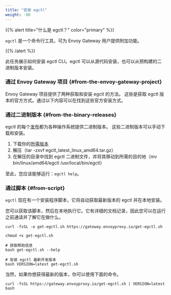 ```yaml
---
title: "安装 egctl"
weight: -80
---
```


{{% alert title="什么是 egctl？" color="primary" %}}

`egctl` 是一个命令行工具，可为 Envoy Gateway 用户提供附加功能。

{{% /alert %}}

此任务展示如何安装 egctl CLI。egctl 可以从源代码安装，也可以从预构建的二进制版本安装。

### 通过 Envoy Gateway 项目 {#from-the-envoy-gateway-project}

Envoy Gateway 项目提供了两种获取和安装 egctl 的方法。
这些是获取 egctl 版本的官方方式。通过以下内容可以在找到这些官方安装方式。

### 通过二进制版本 {#from-the-binary-releases}

egctl 的每个[发布](https://github.com/envoyproxy/gateway/releases)都为各种操作系统提供二进制版本。
这些二进制版本可以手动下载和安装。

1. 下载你的[所需版本](https://github.com/envoyproxy/gateway/releases)
2. 解压（tar -zxvf egctl_latest_linux_amd64.tar.gz）
3. 在解压的目录中找到 egctl 二进制文件，并将其移动到所需的目的地（mv bin/linux/amd64/egctl /usr/local/bin/egctl）

至此，您应该能够运行：`egctl help`。

### 通过脚本 {#from-script}

`egctl` 现在有一个安装程序脚本，它将自动获取最新版本的 egctl 并在本地安装。

您可以获取该脚本，然后在本地执行它。它有详细的文档记录，因此您可以在运行之前通读并了解它在做什么。

```shell
curl -fsSL -o get-egctl.sh https://gateway.envoyproxy.io/get-egctl.sh

chmod +x get-egctl.sh

# 获取帮助信息
bash get-egctl.sh --help

# 安装 egctl 最新开发版本
bash VERSION=latest get-egctl.sh
```

当然，如果你想获得最新的版本，你可以使用下面的命令。

```shell
curl -fsSL https://gateway.envoyproxy.io/get-egctl.sh | VERSION=latest bash 
```
<!-- 
# Will uncomment it after the task docs localized done.
{{% alert title="后续步骤" color="warning" %}}

有关 egctl 的更多详细信息，您可以参考[使用 egctl 任务](../tasks/operations/egctl)。

{{% /alert %}} -->
